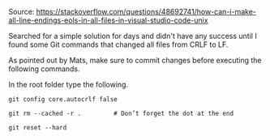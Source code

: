 Source:
https://stackoverflow.com/questions/48692741/how-can-i-make-all-line-endings-eols-in-all-files-in-visual-studio-code-unix

Searched for a simple solution for days and didn't have any success until I found some Git commands that changed all files from CRLF to LF.

As pointed out by Mats, make sure to commit changes before executing the following commands.

In the root folder type the following.

```
git config core.autocrlf false

git rm --cached -r .         # Don’t forget the dot at the end

git reset --hard
```